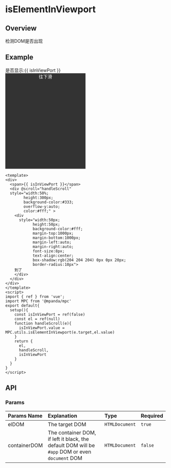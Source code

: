 # isElementInViewport

## Overview

检测DOM是否出现

## Example

<script>  
import { onMounted, ref, nextTick, reactive, watch } from 'vue'
import MPC from '@mpanda/mpc'
export default{
  setup(){
    const isInViewPort = ref(false)
    const el = ref(null)
    function handleScroll(e){ 
      // console.log(e.target,el.value)
      isInViewPort.value = MPC.utils.isElementInViewport(e.target,el.value)
    }
 
    return {
      el,
      handleScroll,
      isInViewPort
    }
  }
}
</script>
<div>
  <span>是否显示:{{ isInViewPort }}</span> 
  <div @scroll="handleScroll" style="width:50%;height:300px;background-color:#333;overflow-y:auto;color:#fff;" >
    <div style="margin:0 auto;text-align:center;">往下滑</div>
    <div ref="el" style="width:50px;height:50px;background-color:#fff;margin-top:1000px;margin-bottom:1000px;margin-left:auto;margin-right:auto;font-size:8px;text-align:center;color:#333;box-shadow:rgb(204 204 204) 0px 0px 20px;border-radius:10px">
    到了
    </div>
  </div> 
</div>

```vue
<template>
<div>
  <span>{{ isInViewPort }}</span> 
  <div @scroll="handleScroll" 
  style="width:50%;
        height:300px;
        background-color:#333;
        overflow-y:auto;
        color:#fff;" >
    <div 
      style="width:50px;
            height:50px;
            background-color:#fff;
            margin-top:1000px;
            margin-bottom:1000px;
            margin-left:auto;
            margin-right:auto;
            font-size:8px;
            text-align:center;
            box-shadow:rgb(204 204 204) 0px 0px 20px;
            border-radius:10px">
    到了
    </div>
  </div> 
</div>
</template>
<script>
import { ref } from 'vue';  
import MPC from '@mpanda/mpc'
export default{
  setup(){
    const isInViewPort = ref(false)
    const el = ref(null)
    function handleScroll(e){ 
      isInViewPort.value = MPC.utils.isElementInViewport(e.target,el.value)
    } 
    return {
      el,
      handleScroll,
      isInViewPort
    }
  }
}
</script>
```

## API
### Params
|Params Name|Explanation|Type|Required|
|:---------|:----------|:---|:--------|
|elDOM|The target DOM|`HTMLDocument`|`true`|
|containerDOM|The container DOM, if left it black, the default DOM will be `#app` DOM or even `document` DOM|`HTMLDocument`|`false`| 